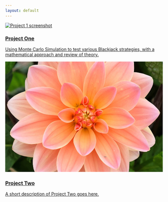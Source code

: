 ```yaml
---
layout: default
---
```



<link rel="stylesheet" href="/projects.css">

<div class="project-grid">
  <a href="MonteCarlo.html" class="project-card">
    <img src="cards.jpg" alt="Project 1 screenshot" class="project-image">
    <div class="project-content">
      <h3 class="project-title">Project One</h3>
      <p class="project-description">Using Monte Carlo Simulation to test various Blackjack strategies, with a mathematical approach and review of theory.</p>
    </div>
  </a>

  <a href="project2.html" class="project-card">
    <img src="flower.jpg" alt="Project 2 screenshot" class="project-image">
    <div class="project-content">
      <h3 class="project-title">Project Two</h3>
      <p class="project-description">A short description of Project Two goes here.</p>
    </div>
  </a>
</div>
